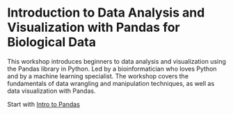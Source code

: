 # Introduction to Data Analysis and Visualization with Pandas for Biological Data

This workshop introduces beginners to data analysis and visualization using the Pandas library in Python. Led by a bioinformatician who loves Python and by a machine learning specialist. The workshop covers the fundamentals of data wrangling and manipulation techniques, as well as data visualization with Pandas.


Start with [Intro to Pandas](Intro_Pandas.ipynb)


